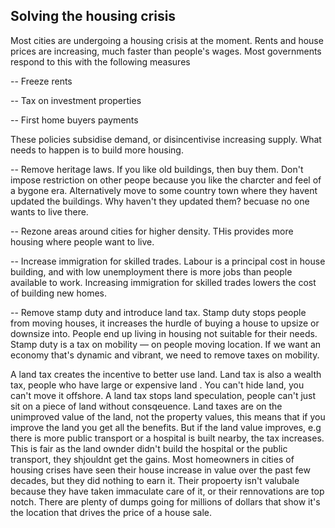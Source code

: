## Solving the housing crisis

Most cities are undergoing a housing crisis at the moment. Rents and house prices are increasing, much faster than people's wages. Most governments respond to this with the following measures

-- Freeze rents

-- Tax on investment properties

-- First home buyers payments

These policies subsidise demand, or disincentivise increasing supply. What needs to happen is to build more housing.

-- Remove heritage laws. If you like old buildings, then buy them. Don't impose restriction on other peope because you like the charcter and feel of a bygone era. Alternatively move to some country town where they havent updated the buildings. Why haven't they updated them? becuase no one wants to live there. 

-- Rezone areas around cities for higher density. THis provides more housing where people want to live.

-- Increase immigration for skilled trades. Labour is a principal cost in house building, and with low unemployment there is more jobs than people available to work. Increasing immigration for skilled trades lowers the cost of building new homes.

-- Remove stamp duty and introduce land tax. Stamp duty stops people from moving houses, it increases the hurdle of buying a house to upsize or downsize into. People end up living in housing not suitable for their needs. Stamp duty is a tax on mobility — on people moving location. If we want an economy that's dynamic and vibrant, we need to remove taxes on mobility.

A land tax creates the incentive to  better use land.  Land tax is also a wealth tax, people who have large or expensive land . You can't hide land, you can't move it offshore. A land tax stops land speculation, people can't just sit on a piece of land without consqeuence. Land taxes are on the unimproved value of the land, not the property values, this means that if you improve the land you get all the benefits. But if the land value improves, e.g there is more public transport or a hospital is built nearby, the tax increases. This is fair as the land ownder didn't build the hospital or the public transport, they shjouldnt get the gains. Most homeowners in cities of housing crises have seen their house increase in value over the past few decades, but they did nothing to earn it. Their propoerty isn't valubale because they have taken immaculate care of it, or their rennovations are top notch. There are plenty of dumps going for millions of dollars that show it's the location that drives the price of a house sale. 

